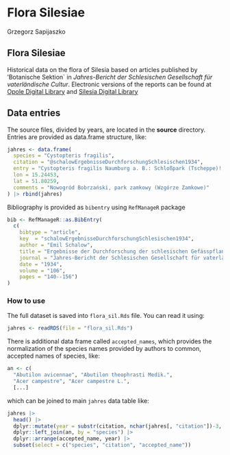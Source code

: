 # Flora Silesiae
Grzegorz Sapijaszko

## Flora Silesiae

Historical data on the flora of Silesia based on articles published by
’Botanische Sektion\` in *Jahres-Bericht der Schlesischen Gesellschaft
für vaterländische Cultur*. Electronic versions of the reports can be
found at [Opole Digital
Library](https://www.obc.opole.pl/dlibra/publication/8613#structure) and
[Silesia Digital
Library](https://www.sbc.org.pl/dlibra/publication/11059#structure)

## Data entries

The source files, divided by years, are located in the **source**
directory. Entries are provided as data.frame structure, like:

``` r
jahres <- data.frame(
  species = "Cystopteris fragilis",
  citation = "@schalowErgebnisseDurchforschungSchlesischen1934",
  entry = "Cystopteris fragilis Naumburg a. B.: Schloßpark (Tscheppe)!; [...]",
  lon = 15.24453, 
  lat = 51.80259,
  comments = "Nowogród Bobrzański, park zamkowy (Wzgórze Zamkowe)"
) |> rbind(jahres)
```

Bibliography is provided as `bibentry` using `RefManageR` package

``` r
bib <- RefManageR::as.BibEntry(
  c(
    bibtype = "article",
    key  = "schalowErgebnisseDurchforschungSchlesischen1934",
    author = "Emil Schalow",
    title = "Ergebnisse der Durchforschung der schlesischen Gefässpflanzenwelt im Jahre 1933",
    journal = "Jahres-Bericht der Schlesischen Gesellschaft für vaterländische Cultur. 1933, Jg.106",
    date = "1934",
    volume = "106", 
    pages = "140--156")
)
```

### How to use

The full dataset is saved into `flora_sil.Rds` file. You can read it
using:

``` r
jahres <- readRDS(file = "flora_sil.Rds")
```

There is additional data frame called `accepted_names`, which provides
the normalization of the species names provided by authors to common,
accepted names of species, like:

``` r
an <- c(
  "Abutilon avicennae", "Abutilon theophrasti Medik.",
  "Acer campestre", "Acer campestre L.", 
  [...]
```

which can be joined to main `jahres` data table like:

``` r
jahres |>
  head() |>
  dplyr::mutate(year = substr(citation, nchar(jahres[, "citation"])-3, nchar(jahres[, "citation"]))) |>
  dplyr::left_join(an, by = "species") |>
  dplyr::arrange(accepted_name, year) |>
  subset(select = c("species", "citation", "accepted_name"))
```

